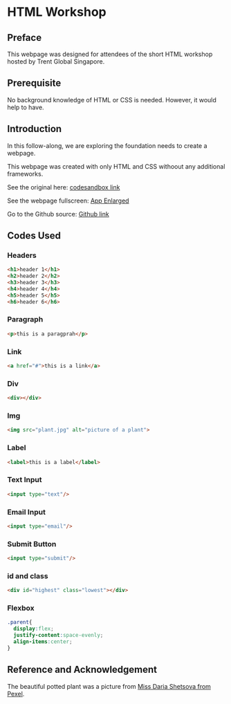 # HTML Workshop

## Preface

This webpage was designed for attendees of the short HTML workshop hosted by Trent Global Singapore.

## Prerequisite

No background knowledge of HTML or CSS is needed. However, it would help to have.

## Introduction

In this follow-along, we are exploring the foundation needs to create a webpage.

This webpage was created with only HTML and CSS withoout any additional frameworks.

See the original here: [codesandbox link](https://codesandbox.io/s/github/muhdarifrawi/20211023_HTML_workshop_outcome)

See the webpage fullscreen: [App Enlarged](https://pfi99.csb.app/)

Go to the Github source: [Github link](https://github.com/muhdarifrawi/20211023_HTML_workshop_outcome)

## Codes Used

### Headers

```HTML
<h1>header 1</h1>
<h2>header 2</h2>
<h3>header 3</h3>
<h4>header 4</h4>
<h5>header 5</h5>
<h6>header 6</h6>
```

### Paragraph

```HTML
<p>this is a paragprah</p>
```

### Link

```HTML
<a href="#">this is a link</a>
```

### Div

```HTML
<div></div>
```

### Img

```HTML
<img src="plant.jpg" alt="picture of a plant">
```

### Label

```HTML
<label>this is a label</label>
```

### Text Input

```HTML
<input type="text"/>
```

### Email Input

```HTML
<input type="email"/>
```

### Submit Button

```HTML
<input type="submit"/>
```

### id and class

```HTML
<div id="highest" class="lowest"></div>
```

### Flexbox

```CSS
.parent{
  display:flex;
  justify-content:space-evenly;
  align-items:center;
}
```

## Reference and Acknowledgement

The beautiful potted plant was a picture from [Miss Daria Shetsova from Pexel](https://www.pexels.com/@daria).
